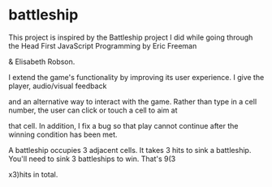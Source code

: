 # battleship

This project is inspired by the Battleship project I did while going through the Head First JavaScript Programming by Eric Freeman

& Elisabeth Robson. 


I extend the game's functionality by improving its user experience. I give the player, audio/visual feedback 

and an alternative way to interact with the game. Rather than type in a cell number, the user can click or touch a cell to aim at 

that cell. In addition, I fix a bug so that play cannot continue after the winning condition has been met.


A battleship occupies 3 adjacent cells. It takes 3 hits to sink a battleship. You'll need to sink 3 battleships to win. That's 9(3 

x3)hits in total.
